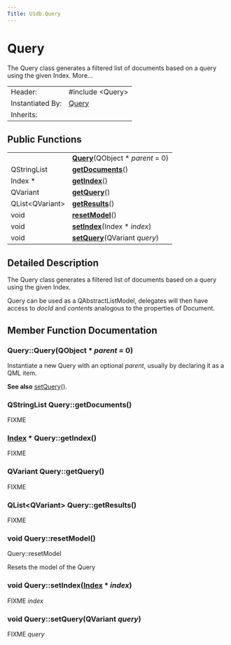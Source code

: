 ```yaml
---
Title: U1db.Query
---
```

        
Query
=====

The Query class generates a filtered list of documents based on a query using the given Index. More...

|                  |                                                               |
|------------------|---------------------------------------------------------------|
| Header:          | <span class="preprocessor">\#include &lt;Query&gt;</span>     |
| Instantiated By: | [Query](../../../../apps/qml/sdk-14.10/U1db.Query.md) |
| Inherits:        |                                                               |

<span id="public-functions"></span>
Public Functions
----------------

|                       |                                                        |
|-----------------------|--------------------------------------------------------|
|                       | **[Query](#Query)**(QObject \* *parent* = 0) |
| QStringList           | **[getDocuments](#getDocuments)**()          |
| Index \*              | **[getIndex](#getIndex)**()                  |
| QVariant              | **[getQuery](#getQuery)**()                  |
| QList&lt;QVariant&gt; | **[getResults](#getResults)**()              |
| void                  | **[resetModel](#resetModel)**()              |
| void                  | **[setIndex](#setIndex)**(Index \* *index*)  |
| void                  | **[setQuery](#setQuery)**(QVariant *query*)  |

<span id="details"></span>
Detailed Description
--------------------

The Query class generates a filtered list of documents based on a query using the given Index.

Query can be used as a QAbstractListModel, delegates will then have access to *docId* and *contents* analogous to the properties of Document.

Member Function Documentation
-----------------------------

### <span id="Query"></span>Query::<span class="name">Query</span>(<span class="type">QObject</span> \* *parent* = 0)

Instantiate a new Query with an optional *parent*, usually by declaring it as a QML item.

**See also** [setQuery](#setQuery)().

### <span id="getDocuments"></span><span class="type">QStringList</span> Query::<span class="name">getDocuments</span>()

FIXME

### <span id="getIndex"></span><span class="type">[Index](../../../../apps/qml/sdk-14.10/U1db.Index.md)</span> \* Query::<span class="name">getIndex</span>()

FIXME

### <span id="getQuery"></span><span class="type">QVariant</span> Query::<span class="name">getQuery</span>()

FIXME

### <span id="getResults"></span><span class="type">QList</span>&lt;<span class="type">QVariant</span>&gt; Query::<span class="name">getResults</span>()

FIXME

### <span id="resetModel"></span><span class="type">void</span> Query::<span class="name">resetModel</span>()

Query::resetModel

Resets the model of the Query

### <span id="setIndex"></span><span class="type">void</span> Query::<span class="name">setIndex</span>(<span class="type">[Index](../../../../apps/qml/sdk-14.10/U1db.Index.md)</span> \* *index*)

FIXME *index*

### <span id="setQuery"></span><span class="type">void</span> Query::<span class="name">setQuery</span>(<span class="type">QVariant</span> *query*)

FIXME *query*

